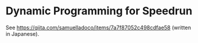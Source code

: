 # Dynamic Programming for Speedrun

See https://qiita.com/samuelladoco/items/7a7f87052c498cdfae58 (written in Japanese).
